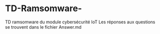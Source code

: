 # TD-Ramsomware-
TD ramsomware du module cybersécurité IoT
Les réponses aux questions se trouvent dans le fichier Answer.md 
